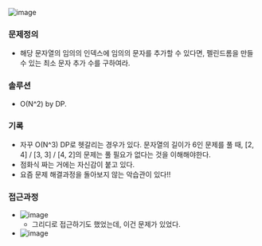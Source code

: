 ![image](https://user-images.githubusercontent.com/16419202/233803497-080cb0cd-f4a7-4801-afb2-8c3d1d60c1aa.png)

### 문제정의
- 해당 문자열의 임의의 인덱스에 임의의 문자를 추가할 수 있다면, 펠린드롬을 만들 수 있는 최소 문자 추가 수를 구하여라.
### 솔루션
- O(N^2) by DP. 
### 기록
- 자꾸 O(N^3) DP로 헷갈리는 경우가 있다. 문자열의 길이가 6인 문제를 풀 때, [2, 4] / [3, 3] / [4, 2]의 문제는 풀 필요가 없다는 것을 이해해야한다. 
- 점화식 짜는 거에는 자신감이 붙고 있다.
- 요즘 문제 해결과정을 돌아보지 않는 악습관이 있다!! 
### 접근과정
- ![image](https://user-images.githubusercontent.com/16419202/233803504-395b6d9e-0f10-4736-8aca-b1135c37b624.png)
  - 그리디로 접근하기도 했었는데, 이건 문제가 있었다. 
- ![image](https://user-images.githubusercontent.com/16419202/233803508-99ea6883-e754-4fab-85ce-b6d0c4296fb2.png)
